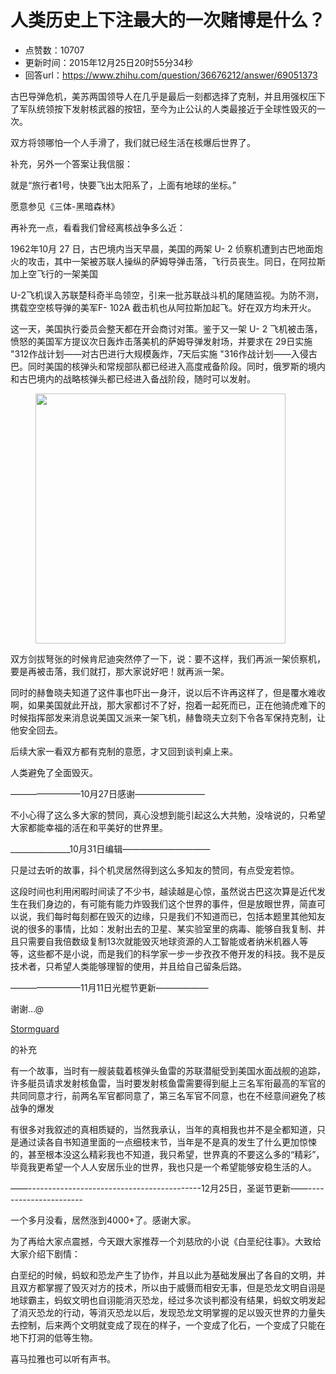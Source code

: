 # 人类历史上下注最大的一次赌博是什么？
- 点赞数：10707
- 更新时间：2015年12月25日20时55分34秒
- 回答url：https://www.zhihu.com/question/36676212/answer/69051373
<body>
 <p data-pid="s1-yZNW3">古巴导弹危机，美苏两国领导人在几乎是最后一刻都选择了克制，并且用强权压下了军队统领按下发射核武器的按钮，至今为止公认的人类最接近于全球性毁灭的一次。</p>
 <p data-pid="s5OG4WH9">双方将领哪怕一个人手滑了，我们就已经生活在核爆后世界了。</p>
 <p data-pid="RPwC6tvO">补充，另外一个答案让我信服：</p>
 <p data-pid="jqDpb1V5">就是“旅行者1号，快要飞出太阳系了，上面有地球的坐标。”</p>
 <p data-pid="Hqvob60Z">愿意参见《三体-黑暗森林》</p>
 <p data-pid="NWS4Yg4X">再补充一点，看看我们曾经离核战争多么近：</p>
 <p data-pid="6uR72LrH">1962年10月 27 日，古巴境内当天早晨，美国的两架 U- 2 侦察机遭到古巴地面炮火的攻击，其中一架被苏联人操纵的萨姆导弹击落，飞行员丧生。同日，在阿拉斯加上空飞行的一架美国</p>
 <p data-pid="igmxLBOx">U-2飞机误入苏联楚科奇半岛领空，引来一批苏联战斗机的尾随监视。为防不测，携载空空核导弹的美军F- 102A 截击机也从阿拉斯加起飞。好在双方均未开火。</p>
 <p data-pid="wLqMuasV">这一天，美国执行委员会整天都在开会商讨对策。鉴于又一架 U- 2 飞机被击落，愤怒的美国军方提议次日轰炸击落美机的萨姆导弹发射场，并要求在 29日实施 "312作战计划——对古巴进行大规模轰炸，7天后实施 "316作战计划——入侵古巴。同时美国的核弹头和常规部队都已经进入高度戒备阶段。同时，俄罗斯的境内和古巴境内的战略核弹头都已经进入备战阶段，随时可以发射。</p>
 <figure>
  <img src="https://pica.zhimg.com/50/9ddaabbfeda98c6647e011df04f67539_720w.jpg?source=1940ef5c" data-rawwidth="400" data-rawheight="165" data-original-token="9ddaabbfeda98c6647e011df04f67539" class="content_image" width="400">
 </figure>
 <p data-pid="dTBfLn-U">双方剑拔弩张的时候肯尼迪突然停了一下，说：要不这样，我们再派一架侦察机，要是再被击落，我们就打，那大家说好吧！就再派一架。</p>
 <p data-pid="7fNoWpxJ">同时的赫鲁晓夫知道了这件事也吓出一身汗，说以后不许再这样了，但是覆水难收啊，如果美国就此开战，那大家都讨不了好，抱着一起死而已，正在他骑虎难下的时候指挥部发来消息说美国又派来一架飞机，赫鲁晓夫立刻下令各军保持克制，让他安全回去。</p>
 <p data-pid="2aKeQPEd">后续大家一看双方都有克制的意愿，才又回到谈判桌上来。</p>
 <p data-pid="KEqNbGw0">人类避免了全面毁灭。</p>
 <p data-pid="_mYW6zbf">————————10月27日感谢————————</p>
 <p data-pid="sl15qG1j">不小心得了这么多大家的赞同，真心没想到能引起这么大共勉，没啥说的，只希望大家都能幸福的活在和平美好的世界里。</p>
 <p data-pid="o1TcpJJD">_______________10月31日编辑——————————</p>
 <p data-pid="Zxekdbqx">只是过去听的故事，抖个机灵居然得到这么多知友的赞同，有点受宠若惊。</p>
 <p data-pid="hb4ND0Nl">这段时间也利用闲暇时间读了不少书，越读越是心惊，虽然说古巴这次算是近代发生在我们身边的，有可能有能力炸毁我们这个世界的事件，但是放眼世界，简直可以说，我们每时每刻都在毁灭的边缘，只是我们不知道而已，包括本题里其他知友说的很多的事情，比如：发射出去的卫星、某实验室里的病毒、能够自我复制、并且只需要自我倍数级复制13次就能毁灭地球资源的人工智能或者纳米机器人等等，这些都不是小说，而是我们的科学家一步一步孜孜不倦开发的科技。我不是反技术者，只希望人类能够理智的使用，并且给自己留条后路。</p>
 <p data-pid="JKtrsiKW">————————11月11日光棍节更新——————</p>
 <p data-pid="3Y8wWuM9">谢谢…@</p><a href="http://www.zhihu.com/people/stormguard" class="internal">Stormguard</a>
 <p data-pid="P21k0fQ_">的补充</p>
 <p data-pid="Lf7kHBse">有一个故事，当时有一艘装载着核弹头鱼雷的苏联潜艇受到美国水面战舰的追踪，许多艇员请求发射核鱼雷，当时要发射核鱼雷需要得到艇上三名军衔最高的军官的共同同意才行，前两名军官都同意了，第三名军官不同意，也在不经意间避免了核战争的爆发</p>
 <p data-pid="oyrZwMAd">有很多对我叙述的真相质疑的，当然我承认，当年的真相我也并不是全都知道，只是通过读各自书知道里面的一点细枝末节，当年是不是真的发生了什么更加惊悚的，甚至根本没这么精彩我也不知道，我只希望，世界真的不要这么多的“精彩”，毕竟我更希望一个人人安居乐业的世界，我也只是一个希望能够安稳生活的人。</p>
 <p data-pid="mJZ4oujU">——-------------------------------------------12月25日，圣诞节更新——----------------------</p>
 <p data-pid="MNC3qf8g">一个多月没看，居然涨到4000+了。感谢大家。</p>
 <p data-pid="MApNYGnU">为了再给大家点震撼，今天跟大家推荐一个刘慈欣的小说《白垩纪往事》。大致给大家介绍下剧情：</p>
 <p data-pid="I0u8Q8xn">白垩纪的时候，蚂蚁和恐龙产生了协作，并且以此为基础发展出了各自的文明，并且双方都掌握了毁灭对方的技术，所以由于威慑而相安无事，但是恐龙文明自诩是地球霸主，蚂蚁文明也自诩能消灭恐龙，经过多次谈判都没有结果，蚂蚁文明发起了消灭恐龙的行动，等消灭恐龙以后，发现恐龙文明掌握的足以毁灭世界的力量失去控制，后来两个文明就变成了现在的样子，一个变成了化石，一个变成了只能在地下打洞的低等生物。</p>
 <p data-pid="KNGLG97Z">喜马拉雅也可以听有声书。</p>
</body>